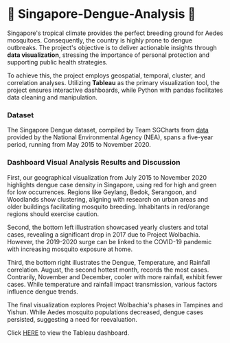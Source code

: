 # 🦟 Singapore-Dengue-Analysis 🦟 #

Singapore's tropical climate provides the perfect breeding ground for Aedes mosquitoes. Consequently, the country is highly prone to dengue outbreaks. The project's objective is to deliver actionable insights through **data visualization**, stressing the importance of personal protection and supporting public health strategies. 

To achieve this, the project employs geospatial, temporal, cluster, and correlation analyses. Utilizing **Tableau** as the primary visualization tool, the project ensures interactive dashboards, while Python with pandas facilitates data cleaning and manipulation.

### Dataset ###
The Singapore Dengue dataset, compiled by Team SGCharts from [data]( https://outbreak.sgcharts.com/data) provided by the National Environmental Agency (NEA), spans a five-year period, running from May 2015 to November 2020. 

### Dashboard Visual Analysis Results and Discussion ###
First, our geographical visualization from July 2015 to November 2020 highlights dengue case density in Singapore, using red for high and green for low occurrences. Regions like Geylang, Bedok, Serangoon, and Woodlands show clustering, aligning with research on urban areas and older buildings facilitating mosquito breeding. Inhabitants in red/orange regions should exercise caution.

Second, the bottom left illustration showcased yearly clusters and total cases, revealing a significant drop in 2017 due to Project Wolbachia. However, the 2019-2020 surge can be linked to the COVID-19 pandemic with increasing mosquito exposure at home.

Third, the bottom right illustrates the Dengue, Temperature, and Rainfall correlation. August, the second hottest month, records the most cases. Contrarily, November and December, cooler with more rainfall, exhibit fewer cases. While temperature and rainfall impact transmission, various factors influence dengue trends. 

The final visualization explores Project Wolbachia's phases in Tampines and Yishun. While Aedes mosquito populations decreased, dengue cases persisted, suggesting a need for reevaluation.

Click [HERE](https://public.tableau.com/app/profile/elaine.yu7202/viz/DengueCasesinSingapore/DengueDashboard?publish=yes) to view the Tableau dashboard.

